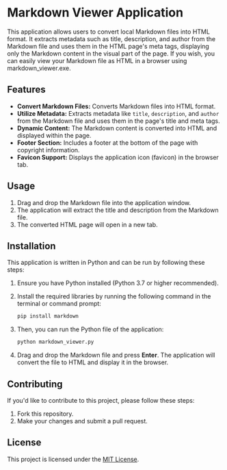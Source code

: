 # Markdown Viewer Application

This application allows users to convert local Markdown files into HTML format. It extracts metadata such as title, description, and author from the Markdown file and uses them in the HTML page's meta tags, displaying only the Markdown content in the visual part of the page. If you wish, you can easily view your Markdown file as HTML in a browser using markdown_viewer.exe.

## Features

- **Convert Markdown Files:** Converts Markdown files into HTML format.
- **Utilize Metadata:** Extracts metadata like `title`, `description`, and `author` from the Markdown file and uses them in the page's title and meta tags.
- **Dynamic Content:** The Markdown content is converted into HTML and displayed within the page.
- **Footer Section:** Includes a footer at the bottom of the page with copyright information.
- **Favicon Support:** Displays the application icon (favicon) in the browser tab.

## Usage

1. Drag and drop the Markdown file into the application window.
2. The application will extract the title and description from the Markdown file.
3. The converted HTML page will open in a new tab.

## Installation

This application is written in Python and can be run by following these steps:

1. Ensure you have Python installed (Python 3.7 or higher recommended).
2. Install the required libraries by running the following command in the terminal or command prompt:

    ```bash
    pip install markdown
    ```

3. Then, you can run the Python file of the application:

    ```bash
    python markdown_viewer.py
    ```

4. Drag and drop the Markdown file and press **Enter**. The application will convert the file to HTML and display it in the browser.

## Contributing

If you'd like to contribute to this project, please follow these steps:

1. Fork this repository.
2. Make your changes and submit a pull request.

## License

This project is licensed under the [MIT License](LICENSE).
